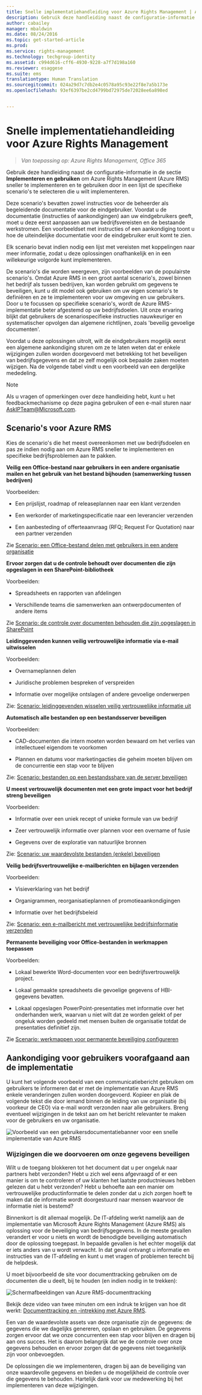 ```yaml
---
title: Snelle implementatiehandleiding voor Azure Rights Management | Azure RMS
description: Gebruik deze handleiding naast de configuratie-informatie in de sectie Implementeren en gebruiken om Azure Rights Management (Azure RMS) sneller te implementeren en te gebruiken door in een lijst de specifieke scenario's te selecteren die u wilt implementeren.
author: cabailey
manager: mbaldwin
ms.date: 08/24/2016
ms.topic: get-started-article
ms.prod: 
ms.service: rights-management
ms.technology: techgroup-identity
ms.assetid: c994d616-cff6-4930-9228-a7f7d198a160
ms.reviewer: esaggese
ms.suite: ems
translationtype: Human Translation
ms.sourcegitcommit: 024a29d7c7db2e4c0578a95c93e22f8e7a5b173e
ms.openlocfilehash: 93ef6397be2cd4799bd72975de72028ee6a898ed


---
```


# Snelle implementatiehandleiding voor Azure Rights Management

>*Van toepassing op: Azure Rights Management, Office 365*

Gebruik deze handleiding naast de configuratie-informatie in de sectie **Implementeren en gebruiken** om Azure Rights Management (Azure RMS) sneller te implementeren en te gebruiken door in een lijst de specifieke scenario's te selecteren die u wilt implementeren.

Deze scenario's bevatten zowel instructies voor de beheerder als begeleidende documentatie voor de eindgebruiker. Voordat u de documentatie (instructies of aankondigingen) aan uw eindgebruikers geeft, moet u deze eerst aanpassen aan uw bedrijfsvereisten en de bestaande werkstromen. Een voorbeeldset met instructies of een aankondiging toont u hoe de uiteindelijke documentatie voor de eindgebruiker eruit komt te zien.

Elk scenario bevat indien nodig een lijst met vereisten met koppelingen naar meer informatie, zodat u deze oplossingen onafhankelijk en in een willekeurige volgorde kunt implementeren.

De scenario's die worden weergeven, zijn voorbeelden van de populairste scenario's. Omdat Azure RMS in een groot aantal scenario's, zowel binnen het bedrijf als tussen bedrijven, kan worden gebruikt om gegevens te beveiligen, kunt u dit model ook gebruiken om uw eigen scenario's te definiëren en ze te implementeren voor uw omgeving en uw gebruikers. Door u te focussen op specifieke scenario's, wordt de Azure RMS-implementatie beter afgestemd op uw bedrijfsdoelen. Uit onze ervaring blijkt dat gebruikers de scenariospecifieke instructies nauwkeuriger en systematischer opvolgen dan algemene richtlijnen, zoals 'beveilig gevoelige documenten'.

Voordat u deze oplossingen uitrolt, wilt de eindgebruikers mogelijk eerst een algemene aankondiging sturen om ze te laten weten dat er enkele wijzigingen zullen worden doorgevoerd met betrekking tot het beveiligen van bedrijfsgegevens en dat ze zelf mogelijk ook bepaalde zaken moeten wijzigen. Na de volgende tabel vindt u een voorbeeld van een dergelijke mededeling.

> [!NOTE]
> Als u vragen of opmerkingen over deze handleiding hebt, kunt u het feedbackmechanisme op deze pagina gebruiken of een e-mail sturen naar [AskIPTeam@Microsoft.com](mailto:%20askipteam@microsoft.com?subject=Rapid%20Deployment%20Guide%20feedback).

## Scenario's voor Azure RMS
Kies de scenario's die het meest overeenkomen met uw bedrijfsdoelen en pas ze indien nodig aan om Azure RMS sneller te implementeren en specifieke bedrijfsproblemen aan te pakken.



**Veilig een Office-bestand naar gebruikers in een andere organisatie mailen en het gebruik van het bestand bijhouden (samenwerking tussen bedrijven)**

Voorbeelden:

- Een prijslijst, roadmap of releaseplannen naar een klant verzenden

- Een werkorder of marketingspecificatie naar een leverancier verzenden

- Een aanbesteding of offerteaanvraag (RFQ; Request For Quotation) naar een partner verzenden

Zie [Scenario: een Office-bestand delen met gebruikers in een andere organisatie](scenario-share-office-file-externally.md)

**Ervoor zorgen dat u de controle behoudt over documenten die zijn opgeslagen in een SharePoint-bibliotheek**

Voorbeelden:

- Spreadsheets en rapporten van afdelingen

- Verschillende teams die samenwerken aan ontwerpdocumenten of andere items

Zie [Scenario: de controle over documenten behouden die zijn opgeslagen in SharePoint](scenario-sharepoint.md)

**Leidinggevenden kunnen veilig vertrouwelijke informatie via e-mail uitwisselen**

Voorbeelden:

- Overnameplannen delen

- Juridische problemen bespreken of verspreiden

- Informatie over mogelijke ontslagen of andere gevoelige onderwerpen

Zie: [Scenario: leidinggevenden wisselen veilig vertrouwelijke informatie uit](scenario-executives-email.md)

**Automatisch alle bestanden op een bestandsserver beveiligen**

Voorbeelden:

- CAD-documenten die intern moeten worden bewaard om het verlies van intellectueel eigendom te voorkomen

- Plannen en datums voor marketingacties die geheim moeten blijven om de concurrentie een stap voor te blijven

Zie: [Scenario: bestanden op een bestandsshare van de server beveiligen](scenario-fci.md)

**U meest vertrouwelijk documenten met een grote impact voor het bedrijf streng beveiligen**

Voorbeelden:

- Informatie over een uniek recept of unieke formule van uw bedrijf

- Zeer vertrouwelijk informatie over plannen voor een overname of fusie

- Gegevens over de exploratie van natuurlijke bronnen

Zie: [Scenario: uw waardevolste bestanden &#40;enkele&#41; beveiligen](scenario-secure-most-valuable-files.md)

**Veilig bedrijfsvertrouwelijke e-mailberichten en bijlagen verzenden**

Voorbeelden:

- Visieverklaring van het bedrijf

- Organigrammen, reorganisatieplannen of promotieaankondigingen

- Informatie over het bedrijfsbeleid

Zie: [Scenario: een e-mailbericht met vertrouwelijke bedrijfsinformatie verzenden](scenario-company-confidential-email.md)

**Permanente beveiliging voor Office-bestanden in werkmappen toepassen**

Voorbeelden:

- Lokaal bewerkte Word-documenten voor een bedrijfsvertrouwelijk project.

- Lokaal gemaakte spreadsheets die gevoelige gegevens of HBI-gegevens bevatten.

- Lokaal opgeslagen PowerPoint-presentaties met informatie over het onderhanden werk, waarvan u niet wilt dat ze worden gelekt of per ongeluk worden gedeeld met mensen buiten de organisatie totdat de presentaties definitief zijn.

Zie [Scenario: werkmappen voor permanente beveiliging configureren](scenario-work-folders.md)




## Aankondiging voor gebruikers voorafgaand aan de implementatie
U kunt het volgende voorbeeld van een communicatiebericht gebruiken om gebruikers te informeren dat er met de implementatie van Azure RMS enkele veranderingen zullen worden doorgevoerd. Kopieer en plak de volgende tekst die door iemand binnen de leiding van uw organisatie (bij voorkeur de CEO) via e-mail wordt verzonden naar alle gebruikers. Breng eventueel wijzigingen in de tekst aan om het bericht relevanter te maken voor de gebruikers en uw organisatie.

![Voorbeeld van een gebruikersdocumentatiebanner voor een snelle implementatie van Azure RMS](../media/AzRMS_ExampleBanner.png)

### Wijzigingen die we doorvoeren om onze gegevens beveiligen
Wilt u de toegang blokkeren tot het document dat u per ongeluk naar partners hebt verzonden? Hebt u zich wel eens afgevraagd of er een manier is om te controleren of uw klanten het laatste productnieuws hebben gelezen dat u hebt verzonden? Hebt u behoefte aan een manier om vertrouwelijke productinformatie te delen zonder dat u zich zorgen hoeft te maken dat de informatie wordt doorgestuurd naar mensen waarvoor de informatie niet is bestemd?

Binnenkort is dit allemaal mogelijk. De IT-afdeling werkt namelijk aan de implementatie van Microsoft Azure Rights Management (Azure RMS) als oplossing voor de beveiliging van bedrijfsgegevens. In de meeste gevallen verandert er voor u niets en wordt de benodigde beveiliging automatisch door de oplossing toegepast. In bepaalde gevallen is het echter mogelijk dat er iets anders van u wordt verwacht. In dat geval ontvangt u informatie en instructies van de IT-afdeling en kunt u met vragen of problemen terecht bij de helpdesk.

U moet bijvoorbeeld de site voor documenttracking gebruiken om de documenten die u deelt, bij te houden (en indien nodig in te trekken):

![Schermafbeeldingen van Azure RMS-documenttracking](../media/AzRMS_Tutorial_5_Screenshots.png)

Bekijk deze video van twee minuten om een indruk te krijgen van hoe dit werkt: [Documenttracking en -intrekking met Azure RMS](https://channel9.msdn.com/Series/Information-Protection/Azure-RMS-Document-Tracking-and-Revocation).

Een van de waardevolste assets van deze organisatie zijn de gegevens: de gegevens die we dagelijks genereren, opslaan en gebruiken. De gegevens zorgen ervoor dat we onze concurrenten een stap voor blijven en dragen bij aan ons succes. Het is daarom belangrijk dat we de controle over onze gegevens behouden en ervoor zorgen dat de gegevens niet toegankelijk zijn voor onbevoegden.

De oplossingen die we implementeren, dragen bij aan de beveiliging van onze waardevolle gegevens en bieden u de mogelijkheid de controle over die gegevens te behouden. Hartelijk dank voor uw medewerking bij het implementeren van deze wijzigingen.




<!--HONumber=Aug16_HO4-->


